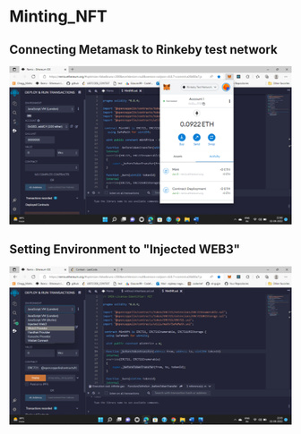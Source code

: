 # Minting_NFT


## Connecting Metamask to Rinkeby test network


![This is an image](https://github.com/Rajdeep-nagar08/Minting_NFT/blob/860bb8ce51a810da08ee691a684e7cbaf99915fa/Screenshot%20(1150).png)


## Setting Environment to "Injected WEB3"

![This is an image](https://github.com/Rajdeep-nagar08/Minting_NFT/blob/main/Screenshot%20(1151).png)
